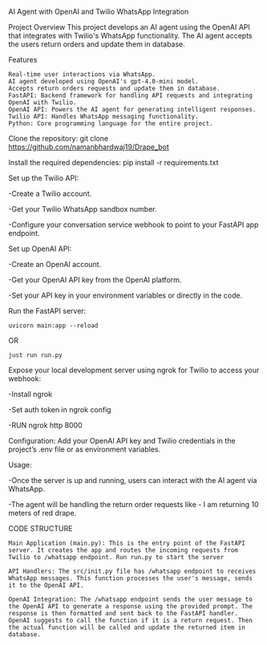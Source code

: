 AI Agent with OpenAI and Twilio WhatsApp Integration

Project Overview 
This project develops an AI agent using the OpenAI API that integrates with Twilio's WhatsApp functionality. The AI agent accepts the users return orders and update them in database.

Features

    Real-time user interactions via WhatsApp.
    AI agent developed using OpenAI's gpt-4.0-mini model.
    Accepts return orders requests and update them in database.
    FastAPI: Backend framework for handling API requests and integrating OpenAI with Twilio.
    OpenAI API: Powers the AI agent for generating intelligent responses.
    Twilio API: Handles WhatsApp messaging functionality.
    Python: Core programming language for the entire project.

Clone the repository: git clone https://github.com/namanbhardwaj19/Drape_bot

Install the required dependencies: pip install -r requirements.txt

Set up the Twilio API:

-Create a Twilio account.

-Get your Twilio WhatsApp sandbox number.

-Configure your conversation service webhook to point to your FastAPI app endpoint.

Set up OpenAI API:

-Create an OpenAI account.

-Get your OpenAI API key from the OpenAI platform.

-Set your API key in your environment variables or directly in the code.

Run the FastAPI server:

    uvicorn main:app --reload

OR

    just run run.py

Expose your local development server using ngrok for Twilio to access your webhook:

-Install ngrok

-Set auth token in ngrok config

-RUN ngrok http 8000

Configuration: Add your OpenAI API key and Twilio credentials in the project’s .env file or as environment variables.

Usage:

-Once the server is up and running, users can interact with the AI agent via WhatsApp.

-The agent will be handling the return order requests like - I am returning 10 meters of red drape.

CODE STRUCTURE

    Main Application (main.py): This is the entry point of the FastAPI server. It creates the app and routes the incoming requests from Twilio to /whatsapp endpoint. Run run.py to start the server

    API Handlers: The src/init.py file has /whatsapp endpoint to receives WhatsApp messages. This function processes the user's message, sends it to the OpenAI API.

    OpenAI Integration: The /whatsapp endpoint sends the user message to the OpenAI API to generate a response using the provided prompt. The response is then formatted and sent back to the FastAPI handler. OpenAI suggests to call the function if it is a return request. Then the actual function will be called and update the returned item in database.
